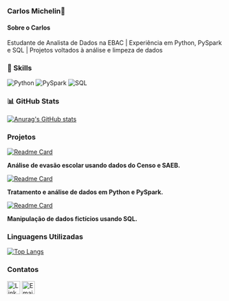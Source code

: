 ### Carlos Michelin👋


#### Sobre o Carlos
Estudante de Analista de Dados na EBAC | Experiência em Python, PySpark e SQL | Projetos voltados à análise e limpeza de dados

### 🔧 Skills
![Python](https://img.shields.io/badge/Python-3776AB?style=for-the-badge&logo=python&logoColor=white)
![PySpark](https://img.shields.io/badge/PySpark-E25A1C?style=for-the-badge&logo=apache-spark&logoColor=white)
![SQL](https://img.shields.io/badge/SQL-00758F?style=for-the-badge&logo=postgresql&logoColor=white)

### 📊 GitHub Stats
[![Anurag's GitHub stats](https://github-readme-stats.vercel.app/api?username=CMichelin07&show_icons=true&theme=dark)](https://github.com/CMichelin07)

### Projetos

[![Readme Card](https://github-readme-stats.vercel.app/api/pin/?username=CMichelin07&repo=Projeto_Evasao_Escolar-Parceria_Semantix-EBAC&theme=dark)](https://github.com/anuraghazra/github-readme-stats)

**Análise de evasão escolar usando dados do Censo e SAEB.**

[![Readme Card](https://github-readme-stats.vercel.app/api/pin/?username=CMichelin07&repo=Tratamentos_Dados_e_BIG-DATA&theme=dark)](https://github.com/anuraghazra/github-readme-stats)

**Tratamento e análise de dados em Python e PySpark.**

[![Readme Card](https://github-readme-stats.vercel.app/api/pin/?username=CMichelin07&repo=Manipulacao-de-Dados-com-SQL&theme=dark)](https://github.com/anuraghazra/github-readme-stats)

**Manipulação de dados fictícios usando SQL.**

### Linguagens Utilizadas

[![Top Langs](https://github-readme-stats.vercel.app/api/top-langs/?username=CMichelin07&layout=compact)](https://github.com/anuraghazra/github-readme-stats)

### Contatos

[<img src='https://img.shields.io/badge/LinkedIn-0077B5?style=for-the-badge&logo=linkedin&logoColor=white' alt='Linkedin' height='30'>](https://www.linkedin.com/in/carlos-michelin)
[<img src='https://img.shields.io/badge/Email-D14836?style=for-the-badge&logo=gmail&logoColor=white' alt='Email' height='30'>](mailto:carloshenriquecm@hotmail.com)
